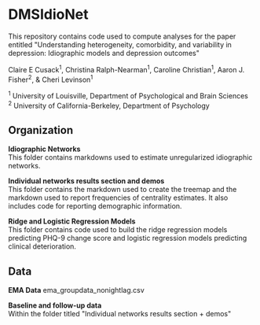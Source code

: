 # DMSIdioNet

This repository contains code used to compute analyses for the paper entitled "Understanding heterogeneity, comorbidity, and variability in depression: Idiographic models and depression outcomes"

Claire E Cusack<sup>1</sup>, Christina Ralph-Nearman<sup>1</sup>, Caroline Christian<sup>1</sup>, Aaron J. Fisher<sup>2</sup>, & Cheri Levinson<sup>1</sup>

<sup>1</sup> University of Louisville, Department of Psychological and Brain Sciences     
<sup>2</sup> University of California-Berkeley, Department of Psychology

## Organization

**Idiographic Networks**    
This folder contains markdowns used to estimate unregularized idiographic networks.    

**Individual networks results section and demos**    
This folder contains the markdown used to create the treemap and the markdown used to report frequencies of centrality estimates. It also includes code for reporting demographic information.    

**Ridge and Logistic Regression Models**    
This folder contains code used to build the ridge regression models predicting PHQ-9 change score and logistic regression models predicting clinical deterioration.    

## Data
**EMA Data**
ema_groupdata_nonightlag.csv    

**Baseline and follow-up data**    
Within the folder titled "Individual networks results section + demos"